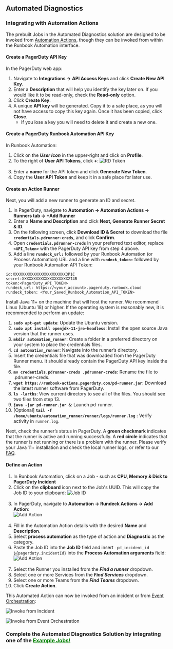 ## Automated Diagnostics

### Integrating with Automation Actions

The prebuilt Jobs in the Automated Diagnostics solution are designed to be invoked from [Automation Actions](https://www.pagerduty.com/platform/automation/actions/), though they can be invoked from within the Runbook Automation interface.

#### Create a PagerDuty API Key
In the PagerDuty web app:

1. Navigate to **Integrations ->**  **API Access Keys** and click **Create New API Key**. 
2. Enter a **Description** that will help you identify the key later on. If you would like it to be read-only, check the **Read-only** option. 
3. Click **Create Key**. 
4. A unique **API key** will be generated. Copy it to a safe place, as you will not have access to copy this key again. Once it has been copied, click **Close**. 
   * If you lose a key you will need to delete it and create a new one.

#### Create a PagerDuty Runbook Automation API Key
In Runbook Automation:

1. Click on the _**User Icon**_ in the upper-right and click on **Profile**. 
2. To the right of **User API Tokens**, click **+**:
![RD Token](@assets/img/solutions-pd-diag-k8s-rd-token.png)<br><br>
3. Enter a **name** for the API token and click **Generate New Token**. 
4. Copy the **User API Token** and keep it in a safe place for later use.

#### Create an Action Runner
Next, you will add a new runner to generate an ID and secret.

1. In PagerDuty, navigate to **Automation -> Automation Actions -> Runners tab -> +Add Runner** 
2. Enter a **Name and Description** and click **Next, Generate Runner Secret & ID**. 
3. On the following screen, click **Download ID & Secret** to download the file **`credentials.pdrunner-creds`**, and click **Confirm**. 
4. Open **`credentials.pdrunner-creds`** in your preferred text editor, replace **`<API_Token>`** with the PagerDuty API key from step 4 above.
5. Add a line **`rundeck_url:`** followed by your Runbook Automation (or Process Automation) URL and a line with **`rundeck_token:`** followed by your Runbook Automation API Token:
```
id:XXXXXXXXXXXXXXXXXXXXXXX3P1C
secret:XXXXXXXXXXXXXXXXXXXX2I4B
token:<PagerDuty_API_TOKEN>
rundeck_url: https://<your_account>.pagerduty.runbook.cloud
rundeck_token: <Your_Saved_Runbook_Automation_API_TOKEN>
```
Install Java 11+ on the machine that will host the runner. We recommend Linux (Ubuntu 18) or higher. If the operating system is reasonably new, it is recommended to perform an update:
1. **`sudo apt-get update`**: Update the Ubuntu version. 
2. **`sudo apt install openjdk-11-jre-headless`**: Install the open source Java version that the runner uses. 
3. **`mkdir automation_runner`**: Create a folder in a preferred directory on your system to place the credentials files. 
4. **`cd automation_runner`**: Navigate into the runner’s directory. 
5. Insert the credentials file that was downloaded from the PagerDuty Runner menu. It should already contain the PagerDuty API key inside the file. 
6. **`mv credentials.pdrunner-creds .pdrunner-creds`**: Rename the file to .pdrunner-creds. 
7. **`wget https://runbook-actions.pagerduty.com/pd-runner.jar`**: Download the latest runner software from PagerDuty. 
8. **`ls -larths`**: View current directory to see all of the files. You should see two files from step 13. 
9. **`java -jar pd-runner.jar &`**: Launch pd-runner. 
10. [Optional] **`tail -f /home/ubuntu/automation_runner/runner/logs/runner.log`** : Verify activity in `runner.log`.

Next, check the runner’s status in PagerDuty. A **green checkmark** indicates that the runner is active and running successfully. 
A **red circle** indicates that the runner is not running or there is a problem with the runner. Please verify your Java 11+ installation and check the local runner logs, or refer to our [FAQ](https://support.pagerduty.com/docs/automation-actions#faq).

#### Define an Action

1. In Runbook Automation, click on a Job - such as **CPU, Memory & Disk to PagerDuty Incident**
2. Click on the **clipboard** icon next to the Job's UUID. This will copy the Job ID to your clipboard:
![Job ID](@assets/img/solutions-auto-diag-job-id.png)<br><br>
3. In PagerDuty, navigate to **Automation -> Rundeck Actions -> Add Action**:
<br>![Add Action](@assets/img/solutions-pd-diag-k8s-add-action.png)<br><br>
4. Fill in the Automation Action details with the desired **Name** and **Description**. 
5. Select **process automation** as the type of action and **Diagnostic** as the category.
6. Paste the Job ID into the **Job ID** field and insert `-pd_incident_id ${pagerduty.incidentId}` into the **Process Automation arguments** field:
![Add Action](@assets/img/solutions-auto-diag-define-action.png)<br><br>
7. Select the Runner you installed from the **_Find a runner_** dropdown.
8. Select one or more Services from the **_Find Services_** dropdown.
9. Select one or more Teams from the **_Find Teams_** dropdown.
10. Click **Create Action**.

This Automated Action can now be invoked from an incident or from [Event Orchestration](https://support.pagerduty.com/docs/event-orchestration):

![**Invoke from Incident**](@assets/img/solutions-auto-diag-run-action.png)

![**Invoke from Event Orchestration**](@assets/img/solutions-auto-diag-event-orchestration.png)

### **Complete the Automated Diagnostics Solution by integrating one of the [<span style="color:green"><ins>Example Jobs!</ins></span>](/learning/solutions/automated-diagnostics/linux-diagnostics-example.html)**